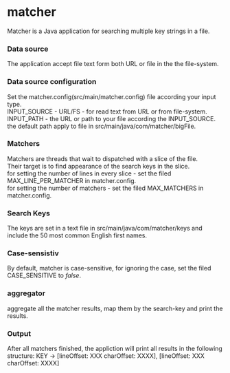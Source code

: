 # matcher

Matcher is a Java application for searching multiple key strings in a file.

### Data source
The application accept file text form both URL or file in the the file-system.

### Data source configuration
Set the matcher.config(src/main/matcher.config) file according your input type.<br />
INPUT_SOURCE - URL/FS - for read text from URL or from file-system.<br />
INPUT_PATH - the URL or path to your file according the INPUT_SOURCE. <br />
the default path apply to file in src/main/java/com/matcher/bigFile.<br />

### Matchers
Matchers are threads that wait to dispatched with a slice of the file.<br />
Their target is to find appearance of the search keys in the slice.<br />
for setting the number of lines in every slice  - set the filed MAX_LINE_PER_MATCHER in matcher.config.<br />
for setting the number of matchers - set the filed MAX_MATCHERS in matcher.config.<br />

### Search Keys
The keys are set in a text file in src/main/java/com/matcher/keys and include the 50 most common English first names.

### Case-sensistiv 
By default, matcher is case-sensitive, for ignoring the case, set the filed CASE_SENSITIVE to *false*. 
### aggregator
aggregate all the matcher results, map them by the search-key and print the results.

### Output
After all matchers finished, the appliction will print all results in the following structure: 
KEY -> [lineOffset: XXX charOffset: XXXX], [lineOffset: XXX charOffset: XXXX]


